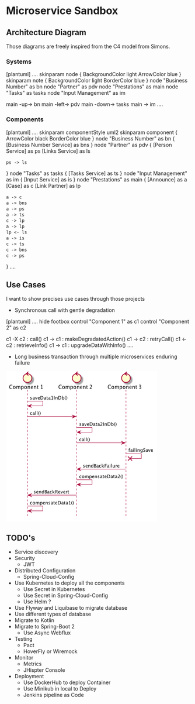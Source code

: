 # Microservice Sandbox 

## Architecture Diagram
Those diagrams are freely inspired from the C4 model from Simons.

### Systems
[plantuml]
....
skinparam node {
    BackgroundColor light
    ArrowColor blue
}
skinparam note {
    BackgroundColor light
    BorderColor blue
}
node "Business Number" as bn
node "Partner" as pdv
node "Prestations" as main
node "Tasks" as tasks
node "Input Management" as im

main -up-> bn
main -left-> pdv
main -down-> tasks
main -> im
....

### Components
[plantuml]
....
skinparam componentStyle uml2
skinparam component {
    ArrowColor black
    BorderColor blue
}
node "Business Number" as bn {
    [Business Number Service] as bns
}
node "Partner" as pdv {
    [Person Service] as ps
    [Links Service] as ls

    ps -> ls
}
node "Tasks" as tasks {
    [Tasks Service] as ts
}
node "Input Management" as im {
    [Input Service] as is
}
node "Prestations" as main {
    [Announce] as a
    [Case] as c
    [Link Partner] as lp

    a -> c
    a -> bns
    a -> ps
    a -> ts
    c -> lp
    a -> lp
    lp <- ls
    a -> is
    c -> ts
    c -> bns
    c -> ps
}
....

## Use Cases
I want to show precises use cases through those projects

* Synchronous call with gentle degradation

[plantuml]
....
hide footbox
control "Component 1" as c1
control "Component 2" as c2

c1 -X c2 : call()
c1 -> c1 : makeDegradatedAction()
c1 -> c2 : retryCall()
c1 <- c2 : retrieveInfo()
c1 -> c1 : upgradeDataWithInfo()
....

* Long business transaction through multiple microservices enduring failure

![sagas](./doc/images/saga.png)


## TODO's
* Service discovery
* Security
  * JWT
* Distributed Configuration
  * Spring-Cloud-Config
* Use Kubernetes to deploy all the components
  * Use Secret in Kubernetes
  * Use Secret in Spring-Cloud-Config
  * Use Helm ?
* Use Flyway and Liquibase to migrate database
* Use different types of database
* Migrate to Kotlin
* Migrate to Spring-Boot 2
  * Use Async Webflux
* Testing
  * Pact
  * HoverFly or Wiremock
* Monitor
  * Metrics
  * JHispter Console
* Deployment
  * Use DockerHub to deploy Container
  * Use Minikub in local to Deploy
  * Jenkins pipeline as Code
